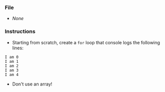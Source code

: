 ### File

* *None*

### Instructions

* Starting from scratch, create a `for` loop that console logs the following lines:
```
I am 0
I am 1
I am 2
I am 3
I am 4
```
* Don't use an array!
